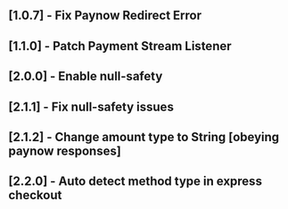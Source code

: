 ## [1.0.7] - Fix Paynow Redirect Error
## [1.1.0] - Patch Payment Stream Listener
## [2.0.0] - Enable null-safety
## [2.1.1] - Fix null-safety issues
## [2.1.2] - Change amount type to String [obeying paynow responses]
## [2.2.0] - Auto detect method type in express checkout 
